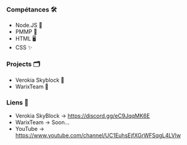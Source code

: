 ### Compétances 🛠️

- Node.JS 🦾
- PMMP 🌲
- HTML 🖥️
- CSS ✨

### Projects 🗂️

- Verokia Skyblock 🌋
- WarixTeam 🧰

### Liens 🔗

- Verokia SkyBlock -> https://discord.gg/eC9JqqMK6E
- WarixTeam -> Soon...
- YouTube -> https://www.youtube.com/channel/UC1EuhsEjfXGrWFSqgL4LVIw

